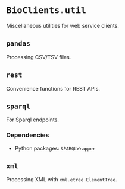 # `BioClients.util`

Miscellaneous utilities for web service clients.

##  `pandas`

Processing CSV/TSV files.

##  `rest`

Convenience functions for REST APIs.

##  `sparql`

For Sparql endpoints.

### Dependencies

* Python packages: `SPARQLWrapper`

##  `xml`

Processing XML with `xml.etree.ElementTree`.
